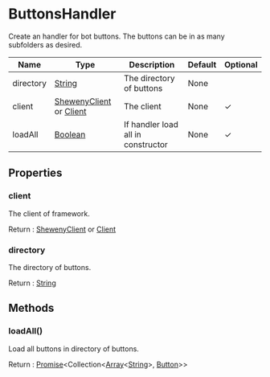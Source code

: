 # ButtonsHandler

Create an handler for bot buttons. The buttons can be in as many subfolders as desired.

| Name      | Type                                                                                                    | Description                        | Default | Optional |
| --------- | ------------------------------------------------------------------------------------------------------- | ---------------------------------- | ------- | -------- |
| directory | [String](https://developer.mozilla.org/en-US/docs/Web/JavaScript/Reference/Global_Objects/String)       | The directory of buttons           | None    |          |
| client    | [ShewenyClient](./ShewenyClient.md) or [Client](https://discord.js.org/#/docs/main/stable/class/Client) | The client                         | None    | ✓        |
| loadAll   | [Boolean](https://developer.mozilla.org/en-US/docs/Web/JavaScript/Reference/Global_Objects/Boolean)     | If handler load all in constructor | None    | ✓        |

## Properties

### client

The client of framework.

Return : [ShewenyClient](./ShewenyClient.md) or [Client](https://discord.js.org/#/docs/main/stable/class/Client)

### directory

The directory of buttons.

Return : [String](https://developer.mozilla.org/en-US/docs/Web/JavaScript/Reference/Global_Objects/String)

## Methods

### loadAll()

Load all buttons in directory of buttons.

Return : [Promise](https://developer.mozilla.org/en-US/docs/Web/JavaScript/Reference/Global_Objects/Promise)\<Collection<[Array](https://developer.mozilla.org/en-US/docs/Web/JavaScript/Reference/Global_Objects/Array)<[String](https://developer.mozilla.org/en-US/docs/Web/JavaScript/Reference/Global_Objects/String)>, [Button](../structures/Button.md)>>
